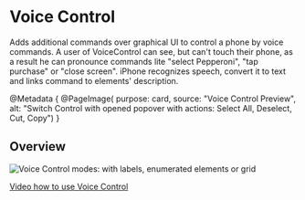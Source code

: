 # Voice Control

Adds additional commands over graphical UI to control a phone by voice commands. A user of VoiceControl can see, but can't touch their phone, as a result he can pronounce commands lite "select Pepperoni", "tap purchase" or "close screen". iPhone recognizes speech, convert it to text and links command to elements' description.

@Metadata {
    @PageImage(
               purpose: card, 
               source: "Voice Control Preview", 
               alt: "Switch Control with opened popover with actions: Select All, Deselect, Cut, Copy")
}


## Overview

![Voice Control modes: with labels, enumerated elements or grid](VoiceControlOverview)

 [Video how to use Voice Control](https://www.youtube.com/watch?v=eg22JaZWAgs)

